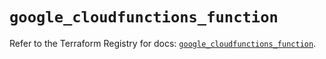 # `google_cloudfunctions_function`

Refer to the Terraform Registry for docs: [`google_cloudfunctions_function`](https://registry.terraform.io/providers/hashicorp/google/5.33.0/docs/resources/cloudfunctions_function).
